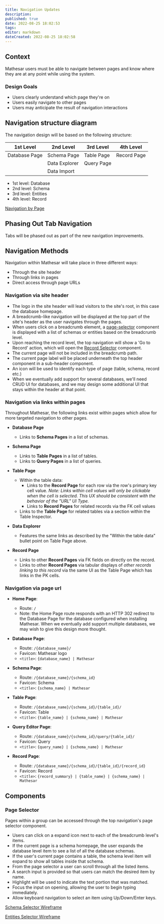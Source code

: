 ```yaml
---
title: Navigation Updates
description: 
published: true
date: 2022-08-25 18:02:53
tags: 
editor: markdown
dateCreated: 2022-08-25 18:02:58
---
```


## Context

Mathesar users must be able to navigate between pages and know where they are at any point while using the system.

### Design Goals

- Users clearly understand which page they're on
- Users easily navigate to other pages
- Users may anticipate the result of navigation interactions

## Navigation structure diagram

The navigation design will be based on the following structure:

| 1st Level         | 2nd Level       | 3rd Level     | 4th Level   |
|-------------------|-----------------|---------------|-------------|
| Database Page     | Schema Page     | Table Page    | Record Page |
|                   | Data Explorer   | Query Page    |             |
|                   | Data Import     |               |             |

- 1st level: Database
- 2nd level: Schema
- 3rd level: Entities
- 4th level: Record

[Navigation by Page](https://balsamiq.cloud/sjfrgln/pbe3tnu/r7FA3?f=N4IgUiBcCMA0IDkpxAYWfAMhkAhHAsjgFo4DSUA2gLoC%2BQA%3D)

## Phasing Out Tab Navigation

Tabs will be phased out as part of the new navigation improvements.

## Navigation Methods

Navigation within Mathesar will take place in three different ways:

- Through the site header
- Through links in pages
- Direct access through page URLs

### Navigation via site header

- The logo in the site header will lead visitors to the site's root, in this case the database homepage.
- A breadcrumb-like navigation will be displayed at the top part of the site's header as the user navigates through the pages.
- When users click on a breadcrumb element, a [page-selector](#page-selector) component is displayed with a list of schemas or entities based on the breadcrumb level.
- Upon reaching the record level, the top navigation will show a 'Go to Record' action, which will open the [Record Selector](/engineering/specs/record-selector) component.
- The current page will not be included in the breadcrumb path.
- The current page label will be placed underneath the top header component in a sub-header component.
- An icon will be used to identify each type of page (table, schema, record etc.)
- When we eventually add support for several databases, we'll need CRUD UI for databases, and we may design some additional UI that stays within the header at that point.

### Navigation via links within pages

Throughout Mathesar, the following links exist within pages which allow for more targeted navigation to other pages.

- **Database Page**
  - Links to **Schema Pages** in a list of schemas.

- **Schema Page**
  - Links to **Table Pages** in a list of tables.
  - Links to **Query Pages** in a list of queries.

- **Table Page**
  - Within the table data:
    - Links to the **Record Page** for each row via the row's primary key cell value. _Note: Links within cell values will only be clickable when the cell is selected. This UX should be consistent with the behavior of the "URL" UI Type._
    - Links to **Record Pages** for related records via the FK cell values
  - Links to the **Table Page** for related tables via a section within the Table Inspector.

- **Data Explorer**
  - Features the same links as described by the "Within the table data" bullet point on Table Page above.

- **Record Page**
  - Links to other **Record Pages** via FK fields on directly on the record.
  - Links to other **Record Pages** via tabular displays of _other records linking to this record_ via the same UI as the Table Page which has links in the PK cells.

### Navigation via page url

- **Home Page**:
  - Route: `/`
  - Note: the Home Page route responds with an HTTP 302 redirect to the Database Page for the database configured when installing Mathesar. When we eventually add support multiple databases, we may wish to give this design more thought.

- **Database Page**:
  - Route: `/{database_name}/`
  - Favicon: Mathesar logo
  - `<title>`: `{database_name} | Mathesar`

- **Schema Page**:
  - Route: `/{database_name}/{schema_id}`
  - Favicon: Schema
  - `<title>`: `{schema_name} | Mathesar`

- **Table Page**:
  - Route:  `/{database_name}/{schema_id}/{table_id}/`
  - Favicon: Table
  - `<title>`: `{table_name} | {schema_name} | Mathesar`

- **Query Editor Page**:
  - Route: `/{database_name}/{schema_id}/query/{table_id}/`
  - Favicon: Query
  - `<title>`: `{query_name} | {schema_name} | Mathesar`

- **Record Page**:
  - Route: `/{database_name}/{schema_id}/{table_id}/{record_id}`
  - Favicon: Record
  - `<title>`: `{record_summary} | {table_name} | {schema_name} | Mathesar`

## Components

### Page Selector

Pages within a group can be accessed through the top navigation's page selector component.

- Users can click on a expand icon next to each of the breadcrumb level's items.
- If the current page is a schema homepage, the user expands the database level item to see a list of all the database schemas.
- If the user's current page contains a table, the schema level item will expand to show all tables inside that schema.
- From the page selector a user can scroll through all the listed items.
- A search input is provided so that users can match the desired item by name.
- Highlight will be used to indicate the text portion that was matched.
- Focus the input on opening, allowing the user to begin typing immediately.
- Allow keyboard navigation to select an item using Up/Down/Enter keys.

[Schema Selector Wireframe](https://share.balsamiq.com/c/ucdy2SPtAMPxErX4wh3fdS.png)

[Entities Selector Wireframe](https://share.balsamiq.com/c/qVGHzaycnKF5u8pLBsvrvS.png)